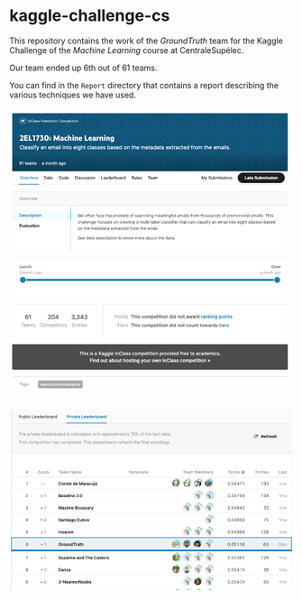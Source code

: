 # kaggle-challenge-cs

This repository contains the work of the *GroundTruth* team for the Kaggle Challenge of the *Machine Learning* course at CentraleSupélec.

Our team ended up 6th out of 61 teams.



You can find in the `Report` directory that contains a report describing the various techniques we have used.



![kaggle_overview](ressources/kaggle_overview.png)

![kaggle_leaderboard](ressources/kaggle_leaderboard.png)